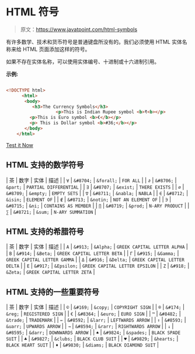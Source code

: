 # HTML 符号

> 原文：<https://www.javatpoint.com/html-symbols>

有许多数学、技术和货币符号是普通键盘所没有的。我们必须使用 HTML 实体名称来给 HTML 页面添加这样的符号。

如果不存在实体名称，可以使用实体编号、十进制或十六进制引用。

**示例:**

```html

<!DOCTYPE html>  	
	  <html>  	
	   <body>  
	      <h3>The Currency Symbols</h3>
                   <p>This is Indian Rupee symbol <b>₹<b></p> 
	     <p>This is Euro symbol <b>€</b></p>  	
	     <p> This is Dollar symbol <b>#36;</b></p>  
	   </body>  	
	</html>  

```

[Test it Now](https://www.javatpoint.com/oprweb/test.jsp?filename=htmlsymbols)

## HTML 支持的数学符号

| 茶 | 数字 | 实体 | 描述 |
| `∀` | `&#8704;` | `&forall;` | `FOR ALL` |
| `∂` | `&#8706;` | `&part;` | `PARTIAL DIFFERENTIAL` |
| `∃` | `&#8707;` | `&exist;` | `THERE EXISTS` |
| `∅` | `&#8709;` | `&empty;` | `EMPTY SETS` |
| `∇` | `&#8711;` | `&nabla;` | `NABLA` |
| `∈` | `&#8712;` | `&isin;` | `ELEMENT OF` |
| `∉` | `&#8713;` | `&notin;` | `NOT AN ELEMENT OF` |
| `∋` | `&#8715;` | `&ni;` | `CONTAINS AS MEMBER` |
| `∏` | `&#8719;` | `&prod;` | `N-ARY PRODUCT` |
| `∑` | `&#8721;` | `&sum;` | `N-ARY SUMMATION` |

## HTML 支持的希腊符号

| 茶 | 数字 | 实体 | 描述 |
| `Α` | `&#913;` | `&Alpha;` | `GREEK CAPITAL LETTER ALPHA` |
| `Β` | `&#914;` | `&Beta;` | `GREEK CAPITAL LETTER BETA` |
| `Γ` | `&#915;` | `&Gamma;` | `GREEK CAPITAL LETTER GAMMA` |
| `Δ` | `&#916;` | `&Delta;` | `GREEK CAPITAL LETTER DELTA` |
| `Ε` | `&#917;` | `&Epsilon;` | `GREEK CAPITAL LETTER EPSILON` |
| `Ζ` | `&#918;` | `&Zeta;` | `GREEK CAPITAL LETTER ZETA` |

## HTML 支持的一些重要符号

| 茶 | 数字 | 实体 | 描述 |
| `©` | `&#169;` | `&copy;` | `COPYRIGHT SIGN` |
| `®` | `&#174;` | `&reg;` | `REGISTERED SIGN` |
| `€` | `&#8364;` | `&euro;` | `EURO SIGN` |
| `™` | `&#8482;` | `&trade;` | `TRADEMARK` |
| `←` | `&#8592;` | `&larr;` | `LEFTWARDS ARROW` |
| `↑` | `&#8593;` | `&uarr;` | `UPWARDS ARROW` |
| `→` | `&#8594;` | `&rarr;` | `RIGHTWARDS ARROW` |
| `↓` | `&#8595;` | `&darr;` | `DOWNWARDS ARROW` |
| `♠` | `&#9824;` | `&spades;` | `BLACK SPADE SUIT` |
| `♣` | `&#9827;` | `&clubs;` | `BLACK CLUB SUIT` |
| `♥` | `&#9829;` | `&hearts;` | `BLACK HEART SUIT` |
| `♦` | `&#9830;` | `&diams;` | `BLACK DIAMOND SUIT` |